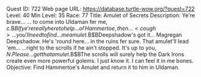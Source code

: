 Quest ID: 722
Web page URL: https://database.turtle-wow.org/?quest=722
Level: 40
Min Level: 35
Race: 77
Title: Amulet of Secrets
Description: Ye're brave... <cough>... to come into Uldaman fer me, $c.$B$BIf ye're really here to help... ol' Hammertoe, then... <cough>... you'll need to find... me amulet.$B$BDeepshadow's got it... Magregan Deepshadow. He's 'round here... in the ruins fer sure. That amulet'll lead 'em... <cough>...right to the scrolls if he ain't stopped. It's up to you, $N. Please... get that amulet.$B$BThe scrolls will surely help the Dark Irons create even more powerful golems. I just know it. I can feel it in me bones.
Objective: Find Hammertoe's Amulet and return it to him in Uldaman.
